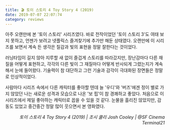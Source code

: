 ```yaml
---
title: 🎬 토이 스토리 4 Toy Story 4 (2019)
date: 2019-07-07 22:07:74
category: reviews
---
```


아주 오랜만에 본 '토이 스토리' 시리즈였다. 바로 전작이었던 '토이 스토리 3'도 여태 보지 못하고, 언젠가 보려고 넷플릭스 즐겨찾기에 추가만 해둔 상태였다. 오랜만에 이 시리즈를 보면서 계속 든 생각은 질감과 빛의 표현을 정말 잘한다는 것이었다.

러닝타임이 길지 않아 지루할 새 없이 즐겁게 스토리를 따라갔지만, 장난감마다 다른 재질을 어떻게 표현하고, 각각의 다른 빛이 그 재질마다 어떻게 반사되게 그렸는지가 계속해서 눈에 들어왔다. 기술력이 참 대단하고 그런 기술과 감각이 극대화된 장면들은 정말로 인상적이었다.

사람마다 시리즈 속에서 다른 캐릭터를 좋아할 텐데 늘 '우디'와 '버즈'에겐 정이 별로 가지 않았던 나는 새로운 성격과 모습으로 나온 '보 핍'이 참 경쾌하고 좋았다. 처음으로 이 시리즈에서 제일 좋아하는 캐릭터로 꼽을 수 있을 것 같다. 눈물을 흘리진 않았지만, 감동도 있었고 중간중간 정말 많이 웃으면서 본 영화였다.

<p style="text-align:right">
  <em><em>토이 스토리 4 Toy Story 4 (2019) | 조시 쿨리
Josh Cooley</em><em>&nbsp;|&nbsp;</em>@SF Cinema Terminal21</em>
</p>
